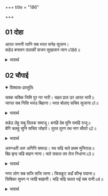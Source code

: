 +++
title = "186"

+++

## 01 दोहा

<div class="audioEmbed"  caption="AIR-वाचनम्" src="https://archive.org/download/rAmcharitmAnas-AIR/EPI-194.mp3"></div>

आरत जननी जानि सब भरत सनेह सुजान।  
कहेउ बनावन पालकीं सजन सुखासन जान॥186॥  

<details><summary>भावार्थ</summary>

स्नेह के सुजान (प्रेम के तत्व को जानने वाले) भरतजी ने सब माताओं को आर्त (दुःखी) जानकर उनके लिए पालकियाँ तैयार करने तथा सुखासन यान (सुखपाल) सजाने के लिए कहा॥186॥  
</details>





## 02 चौपाई
<details open><summary>विश्वास-प्रस्तुतिः</summary>

चक्क चक्कि जिमि पुर नर नारी। चहत प्रात उर आरत भारी॥  
जागत सब निसि भयउ बिहाना। भरत बोलाए सचिव सुजाना॥1॥  
</details>
<details><summary>भावार्थ</summary>

नगर के नर-नारी चकवे-चकवी की भाँति हृदय में अत्यन्त आर्त होकर प्रातःकाल का होना चाहते हैं। सारी रात जागते-जागते सबेरा हो गया। तब भरतजी ने चतुर मन्त्रियों को बुलवाया॥1॥  
</details>

कहेउ लेहु सबु तिलक समाजू। बनहिं देब मुनि रामहि राजू॥  
बेगि चलहु सुनि सचिव जोहारे। तुरत तुरग रथ नाग सँवारे॥2॥  

<details><summary>भावार्थ</summary>

और कहा- तिलक का सब सामान ले चलो। वन में ही मुनि वशिष्ठजी श्री रामचन्द्रजी को राज्य देङ्गे, जल्दी चलो। यह सुनकर मन्त्रियों ने वन्दना की और तुरन्त घोडे, रथ और हाथी सजवा दिए॥2॥  
</details>

अरुन्धती अरु अगिनि समाऊ। रथ चढि चले प्रथम मुनिराऊ॥  
बिप्र बृन्द चढि बाहन नाना। चले सकल तप तेज निधाना॥3॥  

<details><summary>भावार्थ</summary>

सबसे पहले मुनिराज वशिष्ठजी अरुन्धती और अग्निहोत्र की सब सामग्री सहित रथ पर सवार होकर चले। फिर ब्राह्मणों के समूह, जो सब के सब तपस्या और तेज के भण्डार थे, अनेकों सवारियों पर चढकर चले॥3॥  
</details>

नगर लोग सब सजि सजि जाना। चित्रकूट कहँ कीन्ह पयाना॥  
सिबिका सुभग न जाहिं बखानी। चढि चढि चलत भईं सब रानी॥4॥  

<details><summary>भावार्थ</summary>

नगर के सब लोग रथों को सजा-सजाकर चित्रकूट को चल पडे। जिनका वर्णन नहीं हो सकता, ऐसी सुन्दर पालकियों पर चढ-चढकर सब रानियाँ चलीं॥4॥  
</details>


